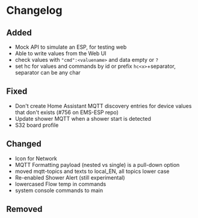 # Changelog

## Added

- Mock API to simulate an ESP, for testing web
- Able to write values from the Web UI
- check values with `"cmd":<valuename>` and data empty or `?`
- set hc for values and commands by id or prefix `hc<x>`+separator, separator can be any char
  
## Fixed

- Don't create Home Assistant MQTT discovery entries for device values that don't exists (#756 on EMS-ESP repo)
- Update shower MQTT when a shower start is detected
- S32 board profile

## Changed

- Icon for Network
- MQTT Formatting payload (nested vs single) is a pull-down option
- moved mqtt-topics and texts to local_EN, all topics lower case
- Re-enabled Shower Alert (still experimental)
- lowercased Flow temp in commands
- system console commands to main

## Removed
